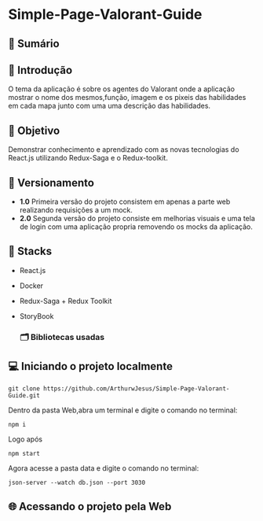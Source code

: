 # Simple-Page-Valorant-Guide

## :mag_right:	Sumário

## :open_book: Introdução

O tema da aplicação é sobre os agentes do Valorant onde a aplicação mostrar o nome dos mesmos,função, imagem e os pixeis das habilidades em cada mapa junto com uma uma descrição das habilidades.

## 🎯 Objetivo

Demonstrar conhecimento e aprendizado com as novas tecnologias do React.js utilizando Redux-Saga e o Redux-toolkit.

## :scroll:	Versionamento

- **1.0** Primeira versão do projeto consistem em apenas a parte web realizando requisições a um mock.
- **2.0** Segunda versão do projeto consiste em melhorias visuais e uma tela de login com uma aplicação propria removendo os mocks da aplicação.

## :open_file_folder:	 Stacks

- React.js
- Docker
- Redux-Saga + Redux Toolkit
- StoryBook
  
  ### :card_index_dividers:	 Bibliotecas usadas
  

## :computer:	Iniciando o projeto localmente


```
git clone https://github.com/ArthurwJesus/Simple-Page-Valorant-Guide.git
```

Dentro da pasta Web,abra um terminal e digite o comando no terminal:

```
npm i
```

Logo após

```
npm start
```

Agora acesse a pasta data e digite o comando no terminal:


```
json-server --watch db.json --port 3030
```

## :globe_with_meridians:	Acessando o projeto pela Web
